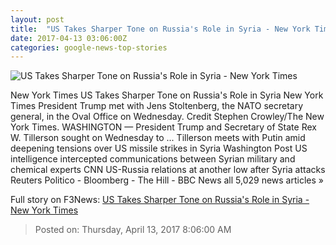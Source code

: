 ```yaml
---
layout: post
title:  "US Takes Sharper Tone on Russia's Role in Syria - New York Times"
date: 2017-04-13 03:06:00Z
categories: google-news-top-stories
---
```


![US Takes Sharper Tone on Russia's Role in Syria - New York Times](https://static01.nyt.com/images/2017/04/13/us/13prexy-1/13prexy-1-facebookJumbo.jpg)

New York Times US Takes Sharper Tone on Russia's Role in Syria New York Times President Trump met with Jens Stoltenberg, the NATO secretary general, in the Oval Office on Wednesday. Credit Stephen Crowley/The New York Times. WASHINGTON — President Trump and Secretary of State Rex W. Tillerson sought on Wednesday to ... Tillerson meets with Putin amid deepening tensions over US missile strikes in Syria Washington Post US intelligence intercepted communications between Syrian military and chemical experts CNN US-Russia relations at another low after Syria attacks Reuters Politico - Bloomberg - The Hill - BBC News all 5,029 news articles »


Full story on F3News: [US Takes Sharper Tone on Russia's Role in Syria - New York Times](http://www.f3nws.com/n/mAHNxC)

> Posted on: Thursday, April 13, 2017 8:06:00 AM
